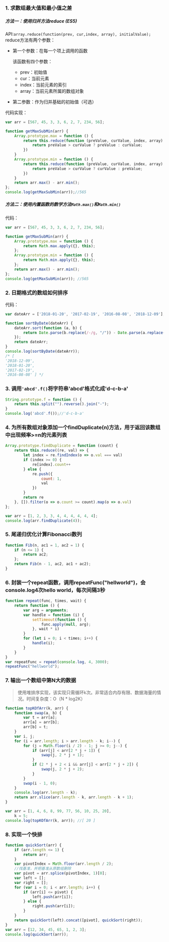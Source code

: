 ### 1. 求数组最大值和最小值之差

##### 方法一：使用归并方法reduce (ES5)

API:`array.reduce(function(prev, cur,index, array), initialValue);`
 reduce方法有两个参数：

- 第一个参数：在每一个项上调用的函数

  该函数有四个参数：

  - prev：初始值
  - cur：当前元素
  - index：当前元素的索引
  - array：当前元素所属的数组对象

- 第二参数：作为归并基础的初始值（可选）

代码实现：



```javascript
var arr = [567, 45, 3, 3, 6, 2, 7, 234, 56];

function getMaxSubMin(arr) {
    Array.prototype.max = function () {
        return this.reduce(function (preValue, curValue, index, array) {
            return preValue > curValue ? preValue : curValue;
        })
    }
    Array.prototype.min = function () {
        return this.reduce(function (preValue, curValue, index, array) {
            return preValue > curValue ? curValue : preValue;
        })
    }
    return arr.max() - arr.min();
};
console.log(getMaxSubMin(arr));//565
```

##### 方法二：使用内置函数的数学方法`Math.max()`和`Math.min()`

代码：



```javascript
var arr = [567, 45, 3, 3, 6, 2, 7, 234, 56];

function getMaxSubMin(arr) {
    Array.prototype.max = function () {
        return Math.max.apply({}, this);
    };
    Array.prototype.min = function () {
        return Math.min.apply({}, this);
    };
    return arr.max() - arr.min();
};
console.log(getMaxSubMin(arr)); //565
```

### 2. 日期格式的数组如何排序

代码：



```javascript
var dateArr = ['2018-01-20', '2017-02-19', '2016-08-08', '2018-12-09'];

function sortByDate(dateArr) {
    dateArr.sort(function (a, b) {
        return Date.parse(b.replace(/-/g, "/")) - Date.parse(a.replace(/-/g, "/"));
    });
    return dateArr;
}
console.log(sortByDate(dateArr));
/* [ 
'2018-12-09',
'2018-01-20',
'2017-02-19',
'2016-08-08' ] */
```

### 3. 调用`'abcd'.f()`将字符串'abcd'格式化成'd-c-b-a'



```javascript
String.prototype.f = function () {
    return this.split("").reverse().join("-");
}
console.log('abcd'.f());//'d-c-b-a'
```

### 4. 为所有数组对象添加一个findDuplicate(n)方法，用于返回该数组中出现频率>=n的元素列表



```javascript
Array.prototype.findDuplicate = function (count) {
    return this.reduce((re, val) => {
        let index = re.findIndex(o => o.val === val)
        if (index >= 0) {
            re[index].count++
        } else {
            re.push({
                count: 1,
                val
            })
        }
        return re
    }, []).filter(o => o.count >= count).map(o => o.val)
};

var arr = [1, 2, 3, 3, 4, 4, 4, 4, 4, 4];
console.log(arr.findDuplicate(4));
```

### 5. 尾递归优化计算Fibonacci数列



```javascript
function Fib(n, ac1 = 1, ac2 = 1) {
    if (n <= 1) {
        return ac2;
    };
    return Fib(n - 1, ac2, ac1 + ac2);
}
```

### 6. 封装一个repeat函数，调用repeatFunc("hellworld")，会console.log4次hello world，每次间隔3秒



```javascript
function repeat(func, times, wait) {
    return function () {
        var arg = arguments;
        var handle = function (i) {
            setTimeout(function () {
                func.apply(null, arg);
            }, wait * i)
        }
        for (let i = 0; i < times; i++) {
            handle(i);
        }
    }
}
var repeatFunc = repeat(console.log, 4, 3000);
repeatFunc("hellworld");
```

### 7. 输出一个数组中第N大的数据

> 使用堆排序实现，该实现只需循环k次。非常适合内存有限、数据海量的情况。时间复杂度：O（N * log2K）



```javascript
function topKOfArr(k, arr) {
    function swap(a, b) {
        var t = arr[a];
        arr[a] = arr[b];
        arr[b] = t;
    }
    var i, j;
    for (i = arr.length; i > arr.length - k; i--) {
        for (j = Math.floor(i / 2) - 1; j >= 0; j--) {
            if (arr[j] < arr[2 * j + 1]) {
                swap(j, 2 * j + 1);
            }
            if (2 * j + 2 < i && arr[j] < arr[2 * j + 2]) {
                swap(j, 2 * j + 2);
            }
        }
        swap(i - 1, 0);
    }
    console.log(arr.length - k);
    return arr.slice(arr.length - k, arr.length - k + 1);
}

var arr = [1, 4, 6, 8, 99, 77, 56, 10, 25, 20],
    k = 5;
console.log(topKOfArr(k, arr)); //[ 20 ]
```

### 8. 实现一个快排



```javascript
function quickSort(arr) {
    if (arr.length <= 1) {
        return arr;
    }
    var pivotIndex = Math.floor(arr.length / 2);
    //找基准，并把基准从原数组删除
    var pivot = arr.splice(pivotIndex, 1)[0];
    var left = [];
    var right = [];
    for (var i = 0; i < arr.length; i++) {
        if (arr[i] <= pivot) {
            left.push(arr[i]);
        } else {
            right.push(arr[i]);
        }
    }
    return quickSort(left).concat([pivot], quickSort(right));
}
var arr = [12, 34, 45, 65, 1, 2, 3];
console.log(quickSort(arr));
```

